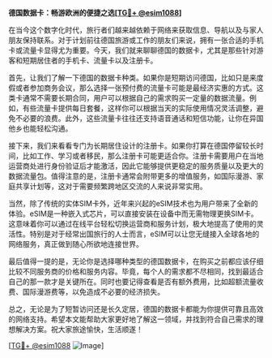 **德国数据卡：畅游欧洲的便捷之选[[TG💪+ @esim1088](https://t.me/s/esim1088)]**

在当今这个数字化时代，旅行者们越来越依赖于网络来获取信息、导航以及与家人朋友保持联系。对于计划前往德国旅游或工作的朋友们来说，拥有一张合适的手机卡或流量卡显得尤为重要。今天，我们就来聊聊德国的数据卡，尤其是那些针对游客和短期居住者的手机卡、流量卡以及注册卡。

首先，让我们了解一下德国的数据卡种类。如果你是短期访问德国，比如只是来度假或者参加商务会议，那么选择一张预付费的流量卡可能是最经济实惠的方式。这类卡通常不需要长期合同，用户可以根据自己的需求购买一定量的数据流量。例如，有些流量卡提供每日套餐，这样你可以根据当天的实际使用情况灵活调整，避免不必要的浪费。此外，这些流量卡往往还支持语音通话和短信功能，让你在异国他乡也能轻松沟通。

接下来，我们来看看专门为长期居住设计的注册卡。如果你打算在德国停留较长时间，比如工作、学习或者移民，那么注册卡可能更适合你。注册卡需要用户在当地运营商处进行身份验证后才能激活，因此它能够提供更稳定的服务质量以及更大的数据流量包。值得注意的是，注册卡通常会附带更多的增值服务，如国际漫游、家庭共享计划等，这对于需要频繁跨地区交流的人来说非常实用。

当然，除了传统的实体SIM卡外，近年来兴起的eSIM技术也为用户带来了全新的体验。eSIM是一种嵌入式芯片，可以直接安装在设备中而无需物理更换SIM卡。这意味着你可以通过在线平台轻松切换运营商和服务计划，极大地提高了使用的灵活性。特别是对于经常出国旅行的人士而言，eSIM可以让您无缝接入全球各地的网络服务，真正做到随心所欲地连接世界。

最后值得一提的是，无论你是选择哪种类型的德国数据卡，在购买之前都应该仔细比较不同服务商的价格和服务内容。毕竟，每个人的需求都不尽相同，找到最适合自己的那一款才是关键所在。同时也要记得查看是否有额外费用，比如超额流量收费、国际漫游费等，以免造成不必要的经济损失。

总之，无论是为了短暂访问还是长久定居，德国的数据卡都能为你提供可靠且高效的网络支持。希望本文能帮助大家更好地了解这一领域，并找到符合自己需求的理想解决方案。祝大家旅途愉快，生活顺遂！

[[TG💪+ @esim1088](https://t.me/s/esim1088) ![Image](https://i.postimg.cc/4NQfJmqS/Snipaste-2025-05-13-00-14-12.png)]